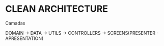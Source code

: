 # CLEAN ARCHITECTURE

Camadas

DOMAIN -> DATA -> UTILS -> CONTROLLERS -> SCREENS(PRESENTER - APRESENTATION)
